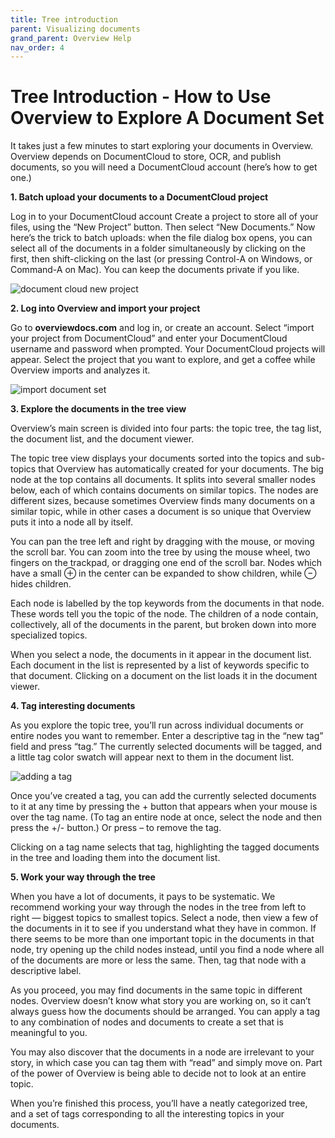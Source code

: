 ```yaml
---
title: Tree introduction
parent: Visualizing documents
grand_parent: Overview Help
nav_order: 4
---
```


# Tree Introduction - How to Use Overview to Explore A Document Set

It takes just a few minutes to start exploring your documents in Overview. Overview depends on DocumentCloud to store, OCR, and publish documents, so you will need a DocumentCloud account (here’s how to get one.)

__1. Batch upload your documents to a DocumentCloud project__

Log in to your DocumentCloud account Create a project to store all of your files, using the “New Project” button. Then select “New Documents.” Now here’s the trick to batch uploads: when the file dialog box opens, you can select all of the documents in a folder simultaneously by clicking on the first, then shift-clicking on the last (or pressing Control-A on Windows, or Command-A on Mac). You can keep the documents private if you like.

![document cloud new project](https://blog.overviewdocs.com/wp-content/uploads/2012/09/Screen-Shot-2012-09-19-at-4.16.21-PM.png)

__2. Log into Overview and import your project__

Go to __overviewdocs.com__ and log in, or create an account. Select “import your project from DocumentCloud” and enter your DocumentCloud username and password when prompted. Your DocumentCloud projects will appear. Select the project that you want to explore, and get a coffee while Overview imports and analyzes it.

![import document set](https://blog.overviewdocs.com/wp-content/uploads/2012/09/Screen-Shot-2012-09-19-at-4.49.46-PM.png)

__3. Explore the documents in the tree view__

Overview’s main screen is divided into four parts: the topic tree, the tag list, the document list, and the document viewer.

The topic tree view displays your documents sorted into the topics and sub-topics that Overview has automatically created for your documents. The big node at the top contains all documents. It splits into several smaller nodes below, each of which contains  documents on similar topics. The nodes are different sizes, because sometimes Overview finds many documents on a similar topic, while in other cases a document is so unique that Overview puts it into a node all by itself.

You can pan the tree left and right by dragging with the mouse, or moving the scroll bar. You can zoom into the tree by using the mouse wheel, two fingers on the trackpad, or dragging one end of the scroll bar. Nodes which have a small ⊕ in the center can be expanded to show children, while ⊖ hides children.

Each node is labelled by the top keywords from the documents in that node. These words tell you the topic of the node. The children of a node contain, collectively, all of the documents in the parent, but broken down into more specialized topics.

When you select a node, the documents in it appear in the document list. Each document in the list is represented by a list of keywords specific to that document. Clicking on a document on the list loads it in the document viewer.

__4. Tag interesting documents__

As you explore the topic tree, you’ll run across individual documents or entire nodes you want to remember. Enter a descriptive tag in the “new tag” field and press “tag.” The currently selected documents will be tagged, and a little tag color swatch will appear next to them in the document list.

![adding a tag](https://blog.overviewdocs.com/wp-content/uploads/2012/09/Screen-Shot-2012-09-19-at-5.08.53-PM.png)

Once you’ve created a tag, you can add the currently selected documents to it at any time by pressing the + button that appears when your mouse is over the tag name.  (To tag an entire node at once, select the node and then press the +/- button.) Or press – to remove the tag.

Clicking on a tag name selects that tag,  highlighting the tagged documents in the tree and loading them into the document list.

__5. Work your way through the tree__

When you have a lot of documents, it pays to be systematic. We recommend working your way through the nodes in the tree from left to right — biggest topics to smallest topics. Select a node, then view a few of the documents in it to see if you understand what they have in common. If there seems to be more than one important topic in the documents in that node, try opening up the child nodes instead, until you find a node where all of the documents are more or less the same. Then, tag that node with a descriptive label.

As you proceed, you may find documents in the same topic in different nodes. Overview doesn’t know what story you are working on, so it can’t always guess how the documents should be arranged. You can apply a tag to any combination of nodes and documents to create a set that is meaningful to you.

You may also  discover that the documents in a node are irrelevant to your story, in which case you can tag them with “read” and simply move on. Part of the power of Overview is being able to decide not to look at an entire topic.

When you’re finished this process, you’ll have a neatly categorized tree, and a set of tags corresponding to all the interesting topics in your documents.
